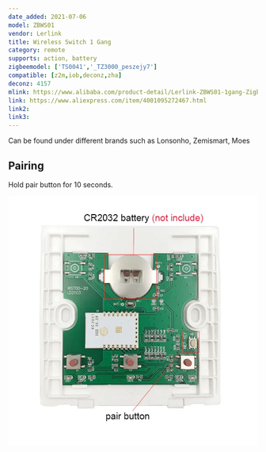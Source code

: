 ```yaml
---
date_added: 2021-07-06
model: ZBWS01
vendor: Lerlink
title: Wireless Switch 1 Gang 
category: remote
supports: action, battery
zigbeemodel: ['TS0041','_TZ3000_peszejy7']
compatible: [z2m,iob,deconz,zha]
deconz: 4157
mlink: https://www.alibaba.com/product-detail/Lerlink-ZBWS01-1gang-Zigbee-Remote-Control_1600135043039.html
link: https://www.aliexpress.com/item/4001095272467.html
link2: 
link3: 
---
```

Can be found under different brands such as Lonsonho, Zemismart, Moes

## Pairing
Hold pair button for 10 seconds.

![Internals](/assets/images/devices/Lerlink_ZBWS02_internals.webp)
